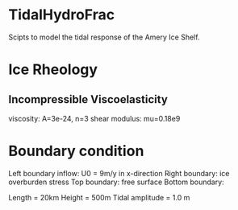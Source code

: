 # TidalHydroFrac

Scipts to model the tidal response of the Amery Ice Shelf.

# Ice Rheology
## Incompressible Viscoelasticity
  viscosity: A=3e-24, n=3
  shear modulus: mu=0.18e9

# Boundary condition
Left boundary inflow: U0 = 9m/y in x-direction
Right boundary: ice overburden stress
Top boundary: free surface
Bottom boundary: 
  

Length = 20km
Height = 500m
Tidal amplitude = 1.0 m
